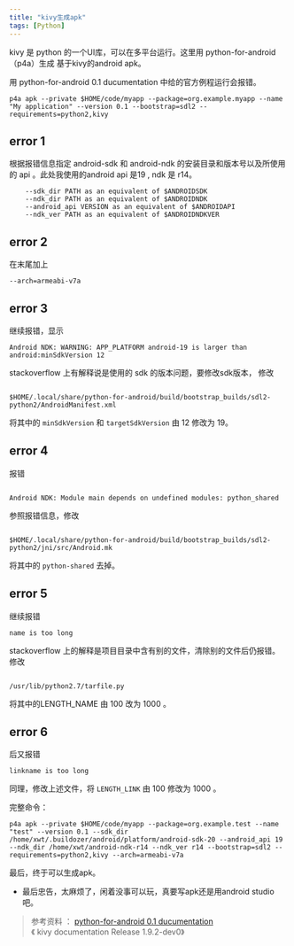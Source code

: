 ```yaml
---
title: "kivy生成apk"
tags: [Python]
---
```


kivy 是 python 的一个UI库，可以在多平台运行。这里用 python-for-android （p4a）生成 基于kivy的android apk。

用 python-for-android 0.1 ducumentation 中给的官方例程运行会报错。

```
p4a apk --private $HOME/code/myapp --package=org.example.myapp --name "My application" --version 0.1 --bootstrap=sdl2 --requirements=python2,kivy
```

## error 1
根据报错信息指定 android-sdk 和 android-ndk 的安装目录和版本号以及所使用的 api 。此处我使用的android api 是19 , ndk 是 r14。

```
    --sdk_dir PATH as an equivalent of $ANDROIDSDK
    --ndk_dir PATH as an equivalent of $ANDROIDNDK
    --android_api VERSION as an equivalent of $ANDROIDAPI
    --ndk_ver PATH as an equivalent of $ANDROIDNDKVER

```

## error 2
 在末尾加上

```
--arch=armeabi-v7a
```

## error 3
 继续报错，显示

```
Android NDK: WARNING: APP_PLATFORM android-19 is larger than android:minSdkVersion 12

```

stackoverflow 上有解释说是使用的 sdk 的版本问题，要修改sdk版本，
修改

```

$HOME/.local/share/python-for-android/build/bootstrap_builds/sdl2-python2/AndroidManifest.xml

```

将其中的 ```minSdkVersion``` 和 ```targetSdkVersion``` 由 12 修改为 19。

## error 4
 报错

```

Android NDK: Module main depends on undefined modules: python_shared
```

参照报错信息，修改

```  

$HOME/.local/share/python-for-android/build/bootstrap_builds/sdl2-python2/jni/src/Android.mk
```

将其中的 ```python-shared``` 去掉。

## error 5
 继续报错

```
name is too long
```

stackoverflow 上的解释是项目目录中含有别的文件，清除别的文件后仍报错。
修改

```

/usr/lib/python2.7/tarfile.py
```

将其中的LENGTH_NAME 由 100 改为 1000 。

## error 6

 后又报错

```
linkname is too long
```
同理，修改上述文件，将 ``` LENGTH_LINK ``` 由 100 修改为 1000 。

完整命令：

```
p4a apk --private $HOME/code/myapp --package=org.example.test --name "test" --version 0.1 --sdk_dir /home/xwt/.buildozer/android/platform/android-sdk-20 --android_api 19 --ndk_dir /home/xwt/android-ndk-r14 --ndk_ver r14 --bootstrap=sdl2 --requirements=python2,kivy --arch=armeabi-v7a
```

最后，终于可以生成apk。

 * 最后忠告，太麻烦了，闲着没事可以玩，真要写apk还是用android studio 吧。

 > 参考资料 ： [python-for-android 0.1 ducumentation](https://python-for-android.readthedocs.io/en/latest/quickstart/)       
 《 kivy documentation Release 1.9.2-dev0》
